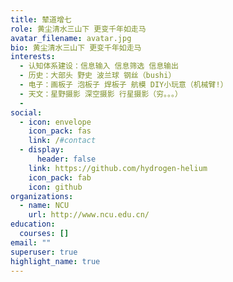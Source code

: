 ```yaml
---
title: 辇道增七
role: 黄尘清水三山下 更变千年如走马
avatar_filename: avatar.jpg
bio: 黄尘清水三山下 更变千年如走马
interests:
  - 认知体系建设：信息输入 信息筛选 信息输出
  - 历史：大部头 野史 波兰球 钢丝（bushi）
  - 电子：画板子 泡板子 焊板子 航模 DIY小玩意（机械臂!）
  - 天文：星野摄影 深空摄影 行星摄影（穷。。。）
  - 
social:
  - icon: envelope
    icon_pack: fas
    link: /#contact
  - display:
      header: false
    link: https://github.com/hydrogen-helium
    icon_pack: fab
    icon: github
organizations:
  - name: NCU
    url: http://www.ncu.edu.cn/
education:
  courses: []
email: ""
superuser: true
highlight_name: true
---
```

